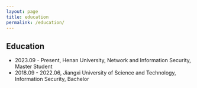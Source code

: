 ```yaml
---
layout: page
title: education
permalink: /education/
---
```



## Education

- 2023.09 - Present, Henan University, Network and Information Security, Master Student
- 2018.09 - 2022.06, Jiangxi University of Science and Technology, Information Security, Bachelor